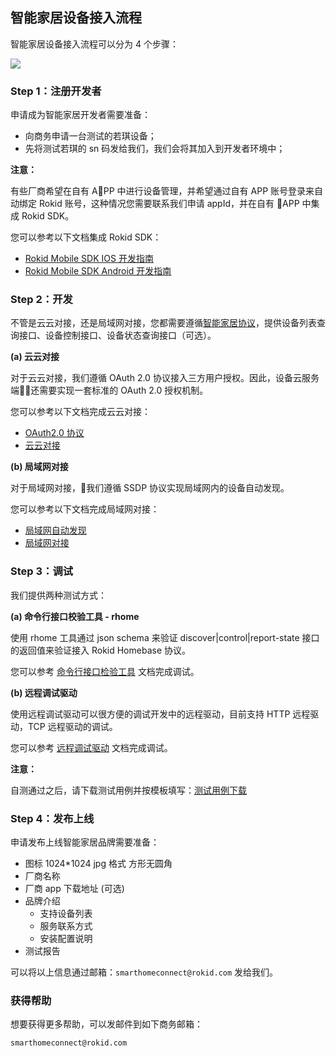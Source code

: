 ## 智能家居设备接入流程

智能家居设备接入流程可以分为 4 个步骤：

![](https://s.rokidcdn.com/homebase/upload/ByGeJ4PTG.jpg)

### Step 1：注册开发者

申请成为智能家居开发者需要准备：

- 向商务申请一台测试的若琪设备；
- 先将测试若琪的 sn 码发给我们，我们会将其加入到开发者环境中；

**注意：**

有些厂商希望在自有 APP 中进行设备管理，并希望通过自有 APP 账号登录来自动绑定 Rokid 账号，这种情况您需要联系我们申请 appId，并在自有 APP 中集成 Rokid SDK。

您可以参考以下文档集成 Rokid SDK：

- [Rokid Mobile SDK IOS 开发指南](../mobile-sdk-android-docs)
- [Rokid Mobile SDK Android 开发指南](../mobile-sdk-ios-docs)

### Step 2：开发

不管是云云对接，还是局域网对接，您都需要遵循[智能家居协议](v2/message-reference.html)，提供设备列表查询接口、设备控制接口、设备状态查询接口（可选）。

**(a) 云云对接**

对于云云对接，我们遵循 OAuth 2.0 协议接入三方用户授权。因此，设备云服务端还需要实现一套标准的 OAuth 2.0 授权机制。

您可以参考以下文档完成云云对接：

- [OAuth2.0 协议](connect/rfc6749.html)
- [云云对接](connect/cloud-to-cloud.md)

**(b) 局域网对接**

对于局域网对接，我们遵循 SSDP 协议实现局域网内的设备自动发现。

您可以参考以下文档完成局域网对接：

- [局域网自动发现](connect/ssdp-auto-discovery.html)
- [局域网对接](connect/via-lan.md)

### Step 3：调试

我们提供两种测试方式：

**(a) 命令行接口校验工具 - rhome**

使用 rhome 工具通过 json schema 来验证 discover|control|report-state 接口的返回值来验证接入 Rokid Homebase 协议。

您可以参考 [命令行接口检验工具](tools/rhome.html) 文档完成调试。

**(b) 远程调试驱动**

使用远程调试驱动可以很方便的调试开发中的远程驱动，目前支持 HTTP 远程驱动，TCP 远程驱动的调试。

您可以参考 [远程调试驱动](tools/developer-driver.html) 文档完成调试。

**注意：**

自测通过之后，请下载测试用例并按模板填写：[测试用例下载](https://s.rokidcdn.com/homebase/upload/HkOw4tzcf.xlsx)

### Step 4：发布上线

申请发布上线智能家居品牌需要准备：

* 图标 1024*1024 jpg 格式 方形无圆角
* 厂商名称
* 厂商 app 下载地址 (可选)
* 品牌介绍
    * 支持设备列表
    * 服务联系方式
    * 安装配置说明
* 测试报告

可以将以上信息通过邮箱：`smarthomeconnect@rokid.com` 发给我们。

### 获得帮助

想要获得更多帮助，可以发邮件到如下商务邮箱：

`smarthomeconnect@rokid.com`